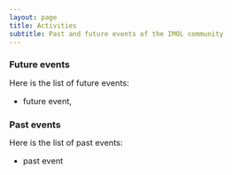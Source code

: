 ```yaml
---
layout: page
title: Activities
subtitle: Past and future events of the IMOL community
---
```


<h3 style='margin-bottom: 10pt;'>Future events</h3>

<div class='description' style='font-size: 11pt;'>

Here is the list of future events:
<ul>
<li> future event, </li>
</ul>
</div>




<h3 style='margin-bottom: 10pt;'>Past events</h3>

<div class='description' style='font-size: 11pt;'>

Here is the list of past events:
<ul>
<li> past event </li>
</ul>
</div>


